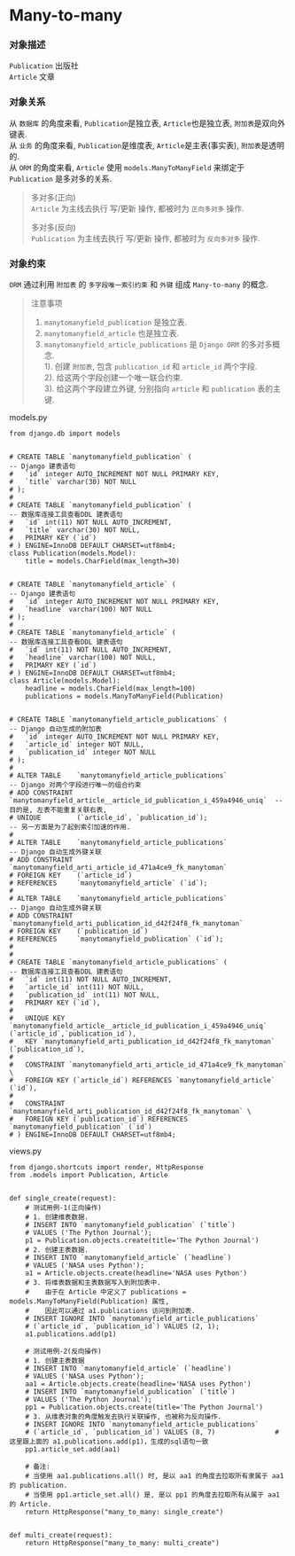 # Many-to-many

### 对象描述
`Publication` 出版社  
`Article` 文章  

### 对象关系
从 `数据库` 的角度来看, `Publication`是独立表, `Article`也是独立表, `附加表`是双向外键表.  
从 `业务` 的角度来看, `Publication`是维度表, `Article`是主表(事实表), `附加表`是透明的.   
从 `ORM` 的角度来看, `Article` 使用 `models.ManyToManyField` 来绑定于 `Publication` 是多对多的关系.  

> 多对多(正向)  
> `Article` 为主线去执行 写/更新 操作, 都被时为 `正向多对多` 操作.  
>
> 多对多(反向)  
> `Publication` 为主线去执行 写/更新 操作, 都被时为 `反向多对多` 操作.


### 对象约束
`ORM` 通过利用 `附加表` 的 `多字段唯一索引约束` 和 `外键` 组成 `Many-to-many` 的概念.  

> 注意事项  
> 1. `manytomanyfield_publication` 是独立表.  
> 2. `manytomanyfield_article` 也是独立表.  
> 3. `manytomanyfield_article_publications` 是 `Django ORM` 的多对多概念.  
>    1). 创建 `附加表`, 包含 `publication_id` 和 `article_id` 两个字段.    
>    2). 给这两个字段创建一个唯一联合约束.  
>    3). 给这两个字段建立外键, 分别指向 `article` 和 `publication` 表的主键.  


models.py
```python3
from django.db import models


# CREATE TABLE `manytomanyfield_publication` (                                                       -- Django 建表语句
#   `id` integer AUTO_INCREMENT NOT NULL PRIMARY KEY,
#   `title` varchar(30) NOT NULL
# );
#
# CREATE TABLE `manytomanyfield_publication` (                                          -- 数据库连接工具查看DDL 建表语句
#   `id` int(11) NOT NULL AUTO_INCREMENT,
#   `title` varchar(30) NOT NULL,
#   PRIMARY KEY (`id`)
# ) ENGINE=InnoDB DEFAULT CHARSET=utf8mb4;
class Publication(models.Model):
    title = models.CharField(max_length=30)


# CREATE TABLE `manytomanyfield_article` (                                                           -- Django 建表语句
#   `id` integer AUTO_INCREMENT NOT NULL PRIMARY KEY,
#   `headline` varchar(100) NOT NULL
# );
#
# CREATE TABLE `manytomanyfield_article` (                                              -- 数据库连接工具查看DDL 建表语句
#   `id` int(11) NOT NULL AUTO_INCREMENT,
#   `headline` varchar(100) NOT NULL,
#   PRIMARY KEY (`id`)
# ) ENGINE=InnoDB DEFAULT CHARSET=utf8mb4;
class Article(models.Model):
    headline = models.CharField(max_length=100)
    publications = models.ManyToManyField(Publication)


# CREATE TABLE `manytomanyfield_article_publications` (                                       -- Django 自动生成的附加表
#   `id` integer AUTO_INCREMENT NOT NULL PRIMARY KEY,
#   `article_id` integer NOT NULL,
#   `publication_id` integer NOT NULL
# );
#
# ALTER TABLE    `manytomanyfield_article_publications`                             -- Django 对两个字段进行唯一的组合约束
# ADD CONSTRAINT `manytomanyfield_article__article_id_publication_i_459a4946_uniq`  -- 目的是, 左表不能重复关联右表,
# UNIQUE         (`article_id`, `publication_id`);                                  -- 另一方面是为了起到索引加速的作用.
#
# ALTER TABLE    `manytomanyfield_article_publications`                                       -- Django 自动生成外键关联
# ADD CONSTRAINT `manytomanyfield_arti_article_id_471a4ce9_fk_manytoman`
# FOREIGN KEY    (`article_id`)
# REFERENCES     `manytomanyfield_article` (`id`);
#
# ALTER TABLE    `manytomanyfield_article_publications`                                       -- Django 自动生成外键关联
# ADD CONSTRAINT `manytomanyfield_arti_publication_id_d42f24f8_fk_manytoman`
# FOREIGN KEY    (`publication_id`)
# REFERENCES     `manytomanyfield_publication` (`id`);
#
#
# CREATE TABLE `manytomanyfield_article_publications` (                                 -- 数据库连接工具查看DDL 建表语句
#   `id` int(11) NOT NULL AUTO_INCREMENT,
#   `article_id` int(11) NOT NULL,
#   `publication_id` int(11) NOT NULL,
#   PRIMARY KEY (`id`),
#
#   UNIQUE KEY `manytomanyfield_article__article_id_publication_i_459a4946_uniq` (`article_id`,`publication_id`),
#   KEY `manytomanyfield_arti_publication_id_d42f24f8_fk_manytoman` (`publication_id`),
#
#   CONSTRAINT `manytomanyfield_arti_article_id_471a4ce9_fk_manytoman` \
#   FOREIGN KEY (`article_id`) REFERENCES `manytomanyfield_article` (`id`),
#
#   CONSTRAINT `manytomanyfield_arti_publication_id_d42f24f8_fk_manytoman` \
#   FOREIGN KEY (`publication_id`) REFERENCES `manytomanyfield_publication` (`id`)
# ) ENGINE=InnoDB DEFAULT CHARSET=utf8mb4;

```

views.py
```python3
from django.shortcuts import render, HttpResponse
from .models import Publication, Article


def single_create(request):
    # 测试用例-1(正向操作)
    # 1. 创建维表数据.
    # INSERT INTO `manytomanyfield_publication` (`title`)
    # VALUES ('The Python Journal');
    p1 = Publication.objects.create(title='The Python Journal')
    # 2. 创建主表数据.
    # INSERT INTO `manytomanyfield_article` (`headline`)
    # VALUES ('NASA uses Python');
    a1 = Article.objects.create(headline='NASA uses Python')
    # 3. 将维表数据和主表数据写入到附加表中.
    #    由于在 Article 中定义了 publications = models.ManyToManyField(Publication) 属性,
    #    因此可以通过 a1.publications 访问到附加表.
    # INSERT IGNORE INTO `manytomanyfield_article_publications`
    # (`article_id`, `publication_id`) VALUES (2, 1);
    a1.publications.add(p1)

    # 测试用例-2(反向操作)
    # 1. 创建主表数据
    # INSERT INTO `manytomanyfield_article` (`headline`)
    # VALUES ('NASA uses Python');
    aa1 = Article.objects.create(headline='NASA uses Python')
    # INSERT INTO `manytomanyfield_publication` (`title`)
    # VALUES ('The Python Journal');
    pp1 = Publication.objects.create(title='The Python Journal')
    # 3. 从维表对象的角度触发去执行关联操作, 也被称为反向操作.
    # INSERT IGNORE INTO `manytomanyfield_article_publications`
    # (`article_id`, `publication_id`) VALUES (8, 7)               # 这里跟上面的 a1.publications.add(p1)，生成的sql语句一致
    pp1.article_set.add(aa1)

    # 备注:
    # 当使用 aa1.publications.all() 时, 是以 aa1 的角度去拉取所有隶属于 aa1 的 publication.
    # 当使用 pp1.article_set.all() 是, 是以 pp1 的角度去拉取所有从属于 aa1 的 Article.
    return HttpResponse("many_to_many: single_create")


def multi_create(request):
    return HttpResponse("many_to_many: multi_create")

```
